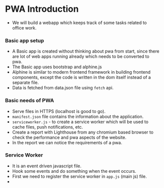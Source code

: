 # PWA Introduction
- We will build a webapp which keeps track of some tasks related to office work.

### Basic app setup
- A Basic app is created without thinking about pwa from start, since there are lot of web apps running already which needs to be converted to pwa.
- The Basic app uses bootstrap and alphine.js
- Alphine is similar to modern frontend framework in building frontend components, except the code is written in the dom itself instead of a separate file.
- Data is fetched from data.json file using `fetch` api.

### Basic needs of PWA
- Serve files in HTTPS (localhost is good to go).
- `manifest.json` file contains the information about the application.
- `serviceworker.js` - to create a service worker which will be used to cache files, push notifications, etc.
- Create a report with Lighthouse from any chromium based browser to check the performance and pwa aspects of the website.
- In the report we can notice the requirements of a pwa.

### Service Worker
- It is an event driven javascript file.
- Hook some events and do something when the event occurs.
- First we need to register the service worker in `app.js` (main js) file.
- 